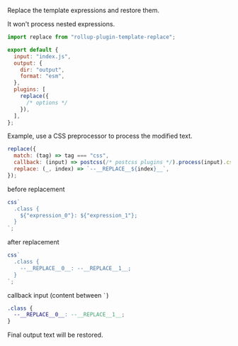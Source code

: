 Replace the template expressions and restore them.

It won't process nested expressions.

```js
import replace from "rollup-plugin-template-replace";

export default {
  input: "index.js",
  output: {
    dir: "output",
    format: "esm",
  },
  plugins: [
    replace({
      /* options */
    }),
  ],
};
```

Example, use a CSS preprocessor to process the modified text.

```js
replace({
  match: (tag) => tag === "css",
  callback: (input) => postcss(/* postcss plugins */).process(input).css.trim(),
  replace: (_, index) => `--__REPLACE__${index}__`,
});
```

before replacement

```js
css`
  .class {
    ${"expression_0"}: ${"expression_1"};
  }
`;
```

after replacement

```js
css`
  .class {
    --__REPLACE__0__: --__REPLACE__1__;
  }
`;
```

callback input (content between `` ` ``)

```css
.class {
  --__REPLACE__0__: --__REPLACE__1__;
}
```

Final output text will be restored.

